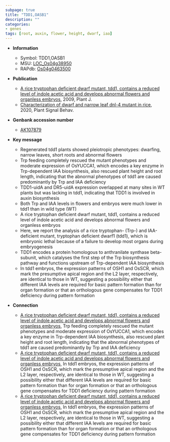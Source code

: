 ```yaml
---
subpage: true
title: "TDD1,OASB1"
description: ""
categories:
- genes
tags: [root, auxin, flower, height, dwarf, iaa]
---
```


* **Information**  
    + Symbol: TDD1,OASB1  
    + MSU: [LOC_Os04g38950](http://rice.plantbiology.msu.edu/cgi-bin/ORF_infopage.cgi?orf=LOC_Os04g38950)  
    + RAPdb: [Os04g0463500](http://rapdb.dna.affrc.go.jp/viewer/gbrowse_details/irgsp1?name=Os04g0463500)  

* **Publication**  
    + [A rice tryptophan deficient dwarf mutant, tdd1, contains a reduced level of indole acetic acid and develops abnormal flowers and organless embryos](http://www.ncbi.nlm.nih.gov/pubmed?term=A+rice+tryptophan+deficient+dwarf+mutant,+tdd1,+contains+a+reduced+level+of+indole+acetic+acid+and+develops+abnormal+flowers+and+organless+embryos%5BTitle%5D), 2009, Plant J.
    + [Characterization of dwarf and narrow leaf  dnl-4 mutant in rice](http://www.ncbi.nlm.nih.gov/pubmed?term=Characterization+of+dwarf+and+narrow+leaf++dnl-4+mutant+in+rice%5BTitle%5D), 2020, Plant Signal Behav.

* **Genbank accession number**  
    + [AK107879](http://www.ncbi.nlm.nih.gov/nuccore/AK107879)

* **Key message**  
    + Regenerated tdd1 plants showed pleiotropic phenotypes: dwarfing, narrow leaves, short roots and abnormal flowers
    + Trp feeding completely rescued the mutant phenotypes and moderate expression of OsYUCCA1, which encodes a key enzyme in Trp-dependent IAA biosynthesis, also rescued plant height and root length, indicating that the abnormal phenotypes of tdd1 are caused predominantly by Trp and IAA deficiency
    + TDD1-uidA and DR5-uidA expression overlapped at many sites in WT plants but was lacking in tdd1, indicating that TDD1 is involved in auxin biosynthesis
    + Both Trp and IAA levels in flowers and embryos were much lower in tdd1 than in wild type (WT)
    + A rice tryptophan deficient dwarf mutant, tdd1, contains a reduced level of indole acetic acid and develops abnormal flowers and organless embryos
    + Here, we report the analysis of a rice tryptophan- (Trp-) and IAA-deficient mutant, tryptophan deficient dwarf1 (tdd1), which is embryonic lethal because of a failure to develop most organs during embryogenesis
    + TDD1 encodes a protein homologous to anthranilate synthase beta-subunit, which catalyses the first step of the Trp biosynthesis pathway and functions upstream of Trp-dependent IAA biosynthesis
    + In tdd1 embryos, the expression patterns of OSH1 and OsSCR, which mark the presumptive apical region and the L2 layer, respectively, are identical to those in WT, suggesting a possibility either that different IAA levels are required for basic pattern formation than for organ formation or that an orthologous gene compensates for TDD1 deficiency during pattern formation

* **Connection**  
    + [A rice tryptophan deficient dwarf mutant, tdd1, contains a reduced level of indole acetic acid and develops abnormal flowers and organless embryos](http://www.ncbi.nlm.nih.gov/pubmed?term=A+rice+tryptophan+deficient+dwarf+mutant,+tdd1,+contains+a+reduced+level+of+indole+acetic+acid+and+develops+abnormal+flowers+and+organless+embryos%5BTitle%5D), Trp feeding completely rescued the mutant phenotypes and moderate expression of OsYUCCA1, which encodes a key enzyme in Trp-dependent IAA biosynthesis, also rescued plant height and root length, indicating that the abnormal phenotypes of tdd1 are caused predominantly by Trp and IAA deficiency
    + [A rice tryptophan deficient dwarf mutant, tdd1, contains a reduced level of indole acetic acid and develops abnormal flowers and organless embryos](http://www.ncbi.nlm.nih.gov/pubmed?term=A+rice+tryptophan+deficient+dwarf+mutant,+tdd1,+contains+a+reduced+level+of+indole+acetic+acid+and+develops+abnormal+flowers+and+organless+embryos%5BTitle%5D), In tdd1 embryos, the expression patterns of OSH1 and OsSCR, which mark the presumptive apical region and the L2 layer, respectively, are identical to those in WT, suggesting a possibility either that different IAA levels are required for basic pattern formation than for organ formation or that an orthologous gene compensates for TDD1 deficiency during pattern formation
    + [A rice tryptophan deficient dwarf mutant, tdd1, contains a reduced level of indole acetic acid and develops abnormal flowers and organless embryos](http://www.ncbi.nlm.nih.gov/pubmed?term=A+rice+tryptophan+deficient+dwarf+mutant,+tdd1,+contains+a+reduced+level+of+indole+acetic+acid+and+develops+abnormal+flowers+and+organless+embryos%5BTitle%5D), In tdd1 embryos, the expression patterns of OSH1 and OsSCR, which mark the presumptive apical region and the L2 layer, respectively, are identical to those in WT, suggesting a possibility either that different IAA levels are required for basic pattern formation than for organ formation or that an orthologous gene compensates for TDD1 deficiency during pattern formation



